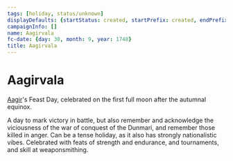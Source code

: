 ```yaml
---
tags: [holiday, status/unknown]
displayDefaults: {startStatus: created, startPrefix: created, endPrefix: destroyed, endStatus: destroyed}
campaignInfo: []
name: Aagirvala
fc-date: {day: 30, month: 9, year: 1748}
title: Aagirvala
---
```


# Aagirvala

[Aagir](<../../../cosmology/gods/incorporeal-gods/dunmari/aagir.md>)'s Feast Day, celebrated on the first full moon after the autumnal equinox. 

A day to mark victory in battle, but also remember and acknowledge the viciousness of the war of conquest of the Dunmari, and remember those killed in anger. Can be a tense holiday, as it also has strongly nationalistic vibes. Celebrated with feats of strength and endurance, and tournaments, and skill at weaponsmithing.
